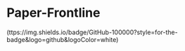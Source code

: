 # Paper-Frontline
(ttps://img.shields.io/badge/GitHub-100000?style=for-the-badge&logo=github&logoColor=white)
